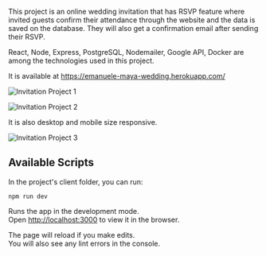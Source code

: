 This project is an online wedding invitation that has RSVP feature where invited guests confirm their attendance 
through the website and the data is saved on the database. They will also get a confirmation email after sending their RSVP. 

React, Node, Express, PostgreSQL, Nodemailer, Google API, Docker are among the technologies used in this project.

It is available at https://emanuele-maya-wedding.herokuapp.com/

![Invitation Project 1](https://user-images.githubusercontent.com/68334235/131498839-49f74207-b262-41f3-b852-9ec53461d1eb.gif)

![Invitation Project 2](https://user-images.githubusercontent.com/68334235/131500950-214fd223-b236-46f2-a53d-d3e9053b1068.gif)

It is also desktop and mobile size responsive.

![Invitation Project 3](https://user-images.githubusercontent.com/68334235/131502046-eabd5386-d774-4b94-8a98-cedecfac22ae.gif)

## Available Scripts

In the project's client folder, you can run:

`npm run dev`

Runs the app in the development mode.\
Open [http://localhost:3000](http://localhost:3000) to view it in the browser.

The page will reload if you make edits.\
You will also see any lint errors in the console.
